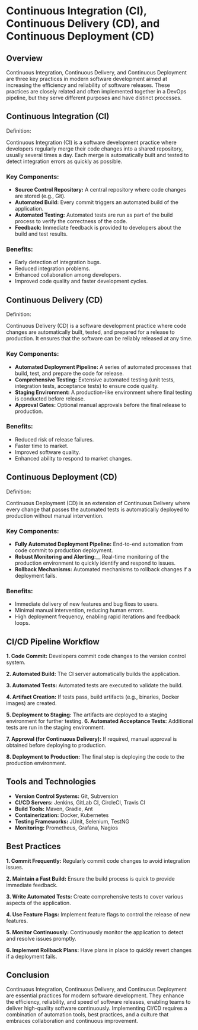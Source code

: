 # Continuous Integration (CI), Continuous Delivery (CD), and Continuous Deployment (CD)


## Overview

Continuous Integration, Continuous Delivery, and Continuous Deployment are three key practices in modern software development aimed at increasing the efficiency and reliability of software releases. These practices are closely related and often implemented together in a DevOps pipeline, but they serve different purposes and have distinct processes.

## Continuous Integration (CI)

Definition:

Continuous Integration (CI) is a software development practice where developers regularly merge their code changes into a shared repository, usually several times a day. Each merge is automatically built and tested to detect integration errors as quickly as possible.

### Key Components:

- __Source Control Repository:__ A central repository where code changes are stored (e.g., Git).
- __Automated Build:__ Every commit triggers an automated build of the application.
- __Automated Testing:__ Automated tests are run as part of the build process to verify the correctness of the code.
- __Feedback:__ Immediate feedback is provided to developers about the build and test results.

### Benefits:

- Early detection of integration bugs.
- Reduced integration problems.
- Enhanced collaboration among developers.
- Improved code quality and faster development cycles.


## Continuous Delivery (CD)

Definition:

Continuous Delivery (CD) is a software development practice where code changes are automatically built, tested, and prepared for a release to production. It ensures that the software can be reliably released at any time.

### Key Components:

- __Automated Deployment Pipeline:__ A series of automated processes that build, test, and prepare the code for release.
- __Comprehensive Testing:__ Extensive automated testing (unit tests, integration tests, acceptance tests) to ensure code quality.
- __Staging Environment:__ A production-like environment where final testing is conducted before release.
- __Approval Gates:__ Optional manual approvals before the final release to production.

### Benefits:

- Reduced risk of release failures.
- Faster time to market.
- Improved software quality.
- Enhanced ability to respond to market changes.


## Continuous Deployment (CD)

Definition:

Continuous Deployment (CD) is an extension of Continuous Delivery where every change that passes the automated tests is automatically deployed to production without manual intervention.

### Key Components:

- __Fully Automated Deployment Pipeline:__ End-to-end automation from code commit to production deployment.
- __Robust Monitoring and Alerting__:__ Real-time monitoring of the production environment to quickly identify and respond to issues.
- __Rollback Mechanisms:__ Automated mechanisms to rollback changes if a deployment fails.

### Benefits:

- Immediate delivery of new features and bug fixes to users.
- Minimal manual intervention, reducing human errors.
- High deployment frequency, enabling rapid iterations and feedback loops.


## CI/CD Pipeline Workflow

__1. Code Commit:__ Developers commit code changes to the version control system.

__2. Automated Build:__ The CI server automatically builds the application.

__3. Automated Tests:__ Automated tests are executed to validate the build.

__4. Artifact Creation:__ If tests pass, build artifacts (e.g., binaries, Docker images) are created.

__5. Deployment to Staging:__ The artifacts are deployed to a staging environment for further testing.
__6. Automated Acceptance Tests:__ Additional tests are run in the staging environment.

__7. Approval (for Continuous Delivery):__ If required, manual approval is obtained before deploying to production.

__8. Deployment to Production:__ The final step is deploying the code to the production environment.


## Tools and Technologies
- __Version Control Systems:__ Git, Subversion
- __CI/CD Servers:__ Jenkins, GitLab CI, CircleCI, Travis CI
- __Build Tools:__ Maven, Gradle, Ant
- __Containerization:__ Docker, Kubernetes
- __Testing Frameworks:__ JUnit, Selenium, TestNG
- __Monitoring:__ Prometheus, Grafana, Nagios

## Best Practices

__1. Commit Frequently:__ Regularly commit code changes to avoid integration issues.

__2. Maintain a Fast Build:__ Ensure the build process is quick to provide immediate feedback.

__3. Write Automated Tests:__ Create comprehensive tests to cover various aspects of the application.

__4. Use Feature Flags:__ Implement feature flags to control the release of new features.

__5. Monitor Continuously:__ Continuously monitor the application to detect and resolve issues promptly.

__6. Implement Rollback Plans:__ Have plans in place to quickly revert changes if a deployment fails.



## Conclusion

Continuous Integration, Continuous Delivery, and Continuous Deployment are essential practices for modern software development. They enhance the efficiency, reliability, and speed of software releases, enabling teams to deliver high-quality software continuously. Implementing CI/CD requires a combination of automation tools, best practices, and a culture that embraces collaboration and continuous improvement.


